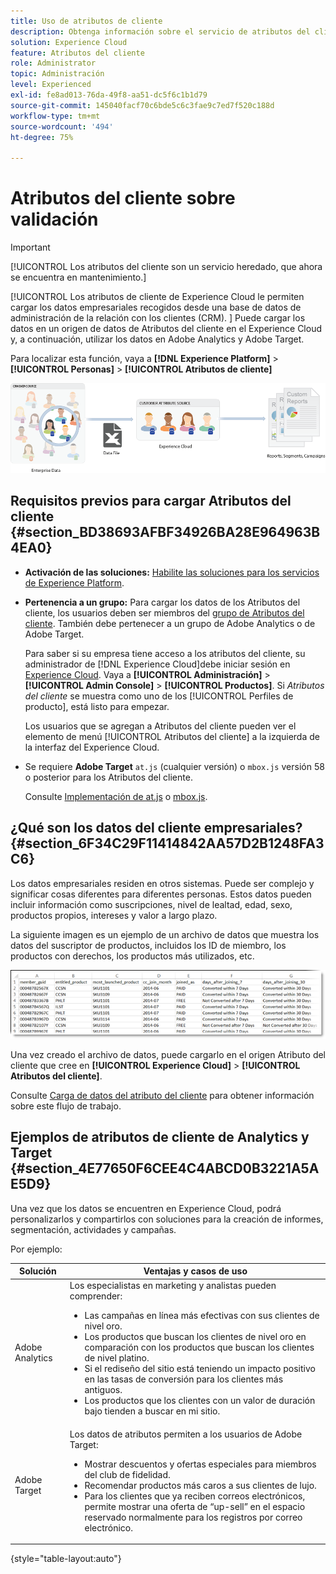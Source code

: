 ```yaml
---
title: Uso de atributos de cliente
description: Obtenga información sobre el servicio de atributos del cliente en Adobe Experience Cloud. Descubra cómo cargar datos de Atributos del cliente para utilizarlos en Adobe Analytics y Adobe Target.
solution: Experience Cloud
feature: Atributos del cliente
role: Administrator
topic: Administración
level: Experienced
exl-id: fe8ad013-76da-49f8-aa51-dc5f6c1b1d79
source-git-commit: 145040facf70c6bde5c6c3fae9c7ed7f520c188d
workflow-type: tm+mt
source-wordcount: '494'
ht-degree: 75%

---
```


# Atributos del cliente sobre validación

>[!IMPORTANT]
>
>[!UICONTROL Los atributos del cliente son un servicio heredado, que ahora se encuentra en mantenimiento.]

[!UICONTROL Los atributos de cliente de Experience Cloud le permiten cargar los datos empresariales recogidos desde una base de datos de administración de la relación con los clientes (CRM). ] Puede cargar los datos en un origen de datos de Atributos del cliente en el Experience Cloud y, a continuación, utilizar los datos en Adobe Analytics y Adobe Target.

Para localizar esta función, vaya a **[!DNL Experience Platform]** > **[!UICONTROL Personas]** > **[!UICONTROL Atributos de cliente]**

![](assets/custom_reports.png)

## Requisitos previos para cargar Atributos del cliente {#section_BD38693AFBF34926BA28E964963B4EA0}

* **Activación de las soluciones:** [Habilite las soluciones para los servicios de Experience Platform](core-services.md#concept_07ED1D5C64234E77976E6D572E78FB9C).

* **Pertenencia a un grupo:** Para cargar los datos de los Atributos del cliente, los usuarios deben ser miembros del [grupo de Atributos del cliente](admin-getting-started.md#task_3295A85536BF48899A1AB40D207E77E9). También debe pertenecer a un grupo de Adobe Analytics o de Adobe Target.

   Para saber si su empresa tiene acceso a los atributos del cliente, su administrador de [!DNL Experience Cloud]debe iniciar sesión en [Experience Cloud](https://experience.adobe.com). Vaya a **[!UICONTROL Administración]** > **[!UICONTROL Admin Console]** > **[!UICONTROL Productos]**. Si *Atributos del cliente* se muestra como uno de los [!UICONTROL Perfiles de producto], está listo para empezar.

   Los usuarios que se agregan a Atributos del cliente pueden ver el elemento de menú [!UICONTROL Atributos del cliente] a la izquierda de la interfaz del Experience Cloud.

* Se requiere **Adobe Target** `at.js` (cualquier versión) o `mbox.js` versión 58 o posterior para los Atributos del cliente.

   Consulte [Implementación de at.js](https://experienceleague.adobe.com/docs/target/using/implement-target/client-side/deploy-at-js/how-to-deployatjs.html?lang=en) o [mbox.js](https://experienceleague.adobe.com/docs/target/using/implement-target/client-side/mbox-implement/mbox-download.html?lang=en).

## ¿Qué son los datos del cliente empresariales?  {#section_6F34C29F11414842AA57D2B1248FA3C6}

Los datos empresariales residen en otros sistemas. Puede ser complejo y significar cosas diferentes para diferentes personas. Estos datos pueden incluir información como suscripciones, nivel de lealtad, edad, sexo, productos propios, intereses y valor a largo plazo.

La siguiente imagen es un ejemplo de un archivo de datos que muestra los datos del suscriptor de productos, incluidos los ID de miembro, los productos con derechos, los productos más utilizados, etc.

![](assets/01_crs_usecase.png)

Una vez creado el archivo de datos, puede cargarlo en el origen Atributo del cliente que cree en **[!UICONTROL Experience Cloud]** > **[!UICONTROL Atributos del cliente]**.

Consulte [Carga de datos del atributo del cliente](t-crs-usecase.md#task_BCC327B2A0EF4A1BBB2934013AB92B78) para obtener información sobre este flujo de trabajo.

## Ejemplos de atributos de cliente de Analytics y Target {#section_4E77650F6CEE4C4ABCD0B3221A5AE5D9}

Una vez que los datos se encuentren en Experience Cloud, podrá personalizarlos y compartirlos con soluciones para la creación de informes, segmentación, actividades y campañas.

Por ejemplo:

| Solución | Ventajas y casos de uso |
|--- |--- |
| Adobe Analytics | Los especialistas en marketing y analistas pueden comprender:<ul><li>Las campañas en línea más efectivas con sus clientes de nivel oro.</li><li>Los productos que buscan los clientes de nivel oro en comparación con los productos que buscan los clientes de nivel platino.</li><li>Si el rediseño del sitio está teniendo un impacto positivo en las tasas de conversión para los clientes más antiguos.</li><li>Los productos que los clientes con un valor de duración bajo tienden a buscar en mi sitio.</li></ul> |
| Adobe Target | Los datos de atributos permiten a los usuarios de Adobe Target:<ul><li>Mostrar descuentos y ofertas especiales para miembros del club de fidelidad.</li><li>Recomendar productos más caros a sus clientes de lujo.</li><li>Para los clientes que ya reciben correos electrónicos, permite mostrar una oferta de “up-sell” en el espacio reservado normalmente para los registros por correo electrónico.</li></ul> |

{style=&quot;table-layout:auto&quot;}
